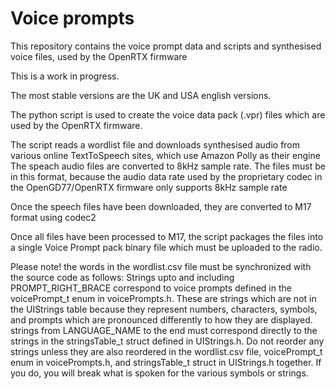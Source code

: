 # Voice prompts 

This repository contains the voice prompt data and scripts and synthesised voice files, used by the OpenRTX firmware

This is a work in progress.

The most stable versions are the UK and USA english versions.

The python script is used to create the voice data pack (.vpr) files which are used by the OpenRTX firmware.

The script reads a wordlist file and downloads synthesised audio from various online TextToSpeech sites, which use Amazon Polly as their engine
The speach audio files are converted to 8kHz sample rate.
The files must be in this format, because the audio data rate used by the proprietary codec in the OpenGD77/OpenRTX firmware only supports 8kHz sample rate

Once the speech files have been downloaded, they are converted to M17 format using  codec2

Once all files have been processed to M17, the script packages the files into a single Voice Prompt pack binary file which must be uploaded to the radio.

Please note! the words in the wordlist.csv file must be synchronized with the source code as follows:
Strings upto and including PROMPT_RIGHT_BRACE correspond to voice prompts defined in the voicePrompt_t enum in voicePrompts.h.
These are strings which are not in the UIStrings table because they represent numbers, characters, symbols, and prompts which are pronounced differently to how they are displayed.
strings from LANGUAGE_NAME to the end must correspond directly to the strings in the stringsTable_t struct defined in UIStrings.h.
Do not reorder any strings unless they are also reordered  in  the wordlist.csv file,  voicePrompt_t enum in voicePrompts.h, and stringsTable_t struct in UIStrings.h together.
If you do, you will break what is spoken for the various symbols or strings.